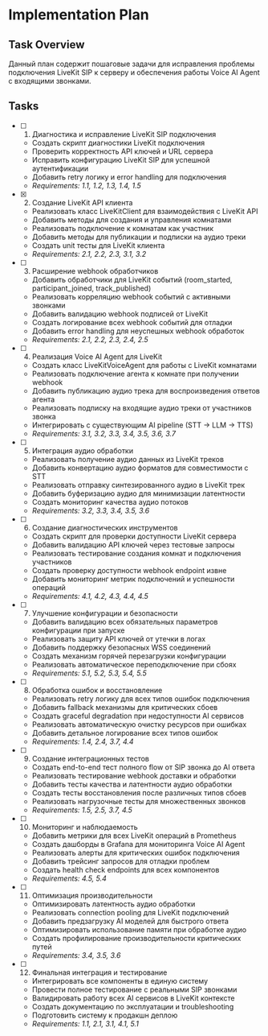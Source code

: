 # Implementation Plan

## Task Overview

Данный план содержит пошаговые задачи для исправления проблемы подключения LiveKit SIP к серверу и обеспечения работы Voice AI Agent с входящими звонками.

## Tasks

- [ ] 1. Диагностика и исправление LiveKit SIP подключения
  - Создать скрипт диагностики LiveKit подключения
  - Проверить корректность API ключей и URL сервера
  - Исправить конфигурацию LiveKit SIP для успешной аутентификации
  - Добавить retry логику и error handling для подключения
  - _Requirements: 1.1, 1.2, 1.3, 1.4, 1.5_

- [x] 2. Создание LiveKit API клиента
  - Реализовать класс LiveKitClient для взаимодействия с LiveKit API
  - Добавить методы для создания и управления комнатами
  - Реализовать подключение к комнатам как участник
  - Добавить методы для публикации и подписки на аудио треки
  - Создать unit тесты для LiveKit клиента
  - _Requirements: 2.1, 2.2, 2.3, 3.1, 3.2_

- [ ] 3. Расширение webhook обработчиков
  - Добавить обработчики для LiveKit событий (room_started, participant_joined, track_published)
  - Реализовать корреляцию webhook событий с активными звонками
  - Добавить валидацию webhook подписей от LiveKit
  - Создать логирование всех webhook событий для отладки
  - Добавить error handling для неуспешных webhook обработок
  - _Requirements: 2.1, 2.2, 2.3, 2.4, 2.5_

- [ ] 4. Реализация Voice AI Agent для LiveKit
  - Создать класс LiveKitVoiceAgent для работы с LiveKit комнатами
  - Реализовать подключение агента к комнате при получении webhook
  - Добавить публикацию аудио трека для воспроизведения ответов агента
  - Реализовать подписку на входящие аудио треки от участников звонка
  - Интегрировать с существующим AI pipeline (STT → LLM → TTS)
  - _Requirements: 3.1, 3.2, 3.3, 3.4, 3.5, 3.6, 3.7_

- [ ] 5. Интеграция аудио обработки
  - Реализовать получение аудио данных из LiveKit треков
  - Добавить конвертацию аудио форматов для совместимости с STT
  - Реализовать отправку синтезированного аудио в LiveKit трек
  - Добавить буферизацию аудио для минимизации латентности
  - Создать мониторинг качества аудио потоков
  - _Requirements: 3.2, 3.3, 3.4, 3.5, 3.6_

- [ ] 6. Создание диагностических инструментов
  - Создать скрипт для проверки доступности LiveKit сервера
  - Добавить валидацию API ключей через тестовые запросы
  - Реализовать тестирование создания комнат и подключения участников
  - Создать проверку доступности webhook endpoint извне
  - Добавить мониторинг метрик подключений и успешности операций
  - _Requirements: 4.1, 4.2, 4.3, 4.4, 4.5_

- [ ] 7. Улучшение конфигурации и безопасности
  - Добавить валидацию всех обязательных параметров конфигурации при запуске
  - Реализовать защиту API ключей от утечки в логах
  - Добавить поддержку безопасных WSS соединений
  - Создать механизм горячей перезагрузки конфигурации
  - Реализовать автоматическое переподключение при сбоях
  - _Requirements: 5.1, 5.2, 5.3, 5.4, 5.5_

- [ ] 8. Обработка ошибок и восстановление
  - Реализовать retry логику для всех типов ошибок подключения
  - Добавить fallback механизмы для критических сбоев
  - Создать graceful degradation при недоступности AI сервисов
  - Реализовать автоматическую очистку ресурсов при ошибках
  - Добавить детальное логирование всех типов ошибок
  - _Requirements: 1.4, 2.4, 3.7, 4.4_

- [ ] 9. Создание интеграционных тестов
  - Создать end-to-end тест полного flow от SIP звонка до AI ответа
  - Реализовать тестирование webhook доставки и обработки
  - Добавить тесты качества и латентности аудио обработки
  - Создать тесты восстановления после различных типов сбоев
  - Реализовать нагрузочные тесты для множественных звонков
  - _Requirements: 1.5, 2.5, 3.7, 4.5_

- [ ] 10. Мониторинг и наблюдаемость
  - Добавить метрики для всех LiveKit операций в Prometheus
  - Создать дашборды в Grafana для мониторинга Voice AI Agent
  - Реализовать алерты для критических ошибок подключения
  - Добавить трейсинг запросов для отладки проблем
  - Создать health check endpoints для всех компонентов
  - _Requirements: 4.5, 5.4_

- [ ] 11. Оптимизация производительности
  - Оптимизировать латентность аудио обработки
  - Реализовать connection pooling для LiveKit подключений
  - Добавить предзагрузку AI моделей для быстрого ответа
  - Оптимизировать использование памяти при обработке аудио
  - Создать профилирование производительности критических путей
  - _Requirements: 3.4, 3.5, 3.6_

- [ ] 12. Финальная интеграция и тестирование
  - Интегрировать все компоненты в единую систему
  - Провести полное тестирование с реальными SIP звонками
  - Валидировать работу всех AI сервисов в LiveKit контексте
  - Создать документацию по эксплуатации и troubleshooting
  - Подготовить систему к продакшн деплою
  - _Requirements: 1.1, 2.1, 3.1, 4.1, 5.1_